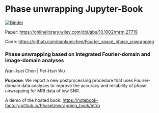 # Phase unwrapping Jupyter-Book

[![Binder](https://mybinder.org/badge_logo.svg)](https://mybinder.org/v2/gh/Notebook-Factory/Phase-unwrapping-book/master)


Paper: https://onlinelibrary.wiley.com/doi/abs/10.1002/mrm.27719


Code: https://github.com/nankueichen/Fourier_space_phase_unwrapping

### Phase unwrapping based on integrated Fourier-domain and image-domain analyses
*Nan-kuei Chen* | *Pei-Hsin Wu* <br> 

**Purpose**: We report a new postprocessing procedure that uses Fourier‐domain data analyses to improve the accuracy and reliability of phase unwrapping for MRI data of low SNR.


A demo of the hosted book: https://notebook-factory.github.io/PhaseUnwrapping_book/intro
